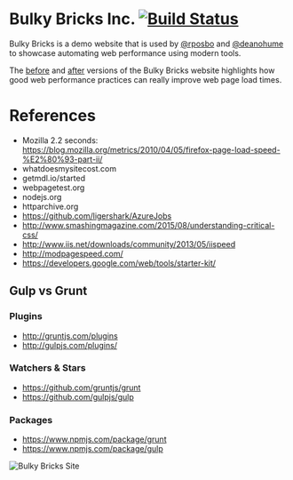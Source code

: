 # Bulky Bricks Inc. [![Build Status](https://travis-ci.org/deanhume/bulky-bricks-inc.svg?branch=master)](https://travis-ci.org/deanhume/bulky-bricks-inc)
Bulky Bricks is a demo website that is used by [@rposbo](https://twitter.com/rposbo) and [@deanohume](https://twitter.com/deanohume) to showcase automating web performance using modern tools.

The [before](http://rposbo.github.io/bulky-bricks-inc/before/index.html) and [after](http://rposbo.github.io/bulky-bricks-inc/after/index.html) versions of the Bulky Bricks website highlights how good web performance practices can really improve web page load times.


# References

* Mozilla 2.2 seconds: https://blog.mozilla.org/metrics/2010/04/05/firefox-page-load-speed-%E2%80%93-part-ii/
* whatdoesmysitecost.com
* getmdl.io/started
* webpagetest.org
* nodejs.org
* httparchive.org
* https://github.com/ligershark/AzureJobs
* http://www.smashingmagazine.com/2015/08/understanding-critical-css/
* http://www.iis.net/downloads/community/2013/05/iispeed
* http://modpagespeed.com/
* https://developers.google.com/web/tools/starter-kit/

## Gulp vs Grunt
### Plugins
* http://gruntjs.com/plugins
* http://gulpjs.com/plugins/

### Watchers & Stars
* https://github.com/gruntjs/grunt
* https://github.com/gulpjs/gulp

### Packages
* https://www.npmjs.com/package/grunt
* https://www.npmjs.com/package/gulp

![Bulky Bricks Site](https://raw.githubusercontent.com/rposbo/bulky-bricks-inc/master/bulky-bricks-site.jpg "Bulky Bricks")
